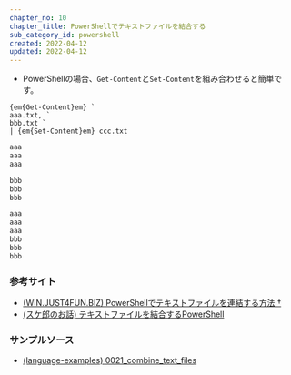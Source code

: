 ```yaml
---
chapter_no: 10
chapter_title: PowerShellでテキストファイルを結合する
sub_category_id: powershell
created: 2022-04-12
updated: 2022-04-12
---
```

- PowerShellの場合、`Get-Content`と`Set-Content`を組み合わせると簡単です。

```
{em{Get-Content}em} `
aaa.txt, `
bbb.txt `
| {em{Set-Content}em} ccc.txt
```
```input:aaa.txt
aaa
aaa
aaa
```
```input:bbb.txt
bbb
bbb
bbb
```
```output:ccc.txt
aaa
aaa
aaa
bbb
bbb
bbb
```

### 参考サイト
- [(WIN.JUST4FUN.BIZ) PowerShellでテキストファイルを連結する方法 †](https://win.just4fun.biz/?PowerShell/%E3%83%86%E3%82%AD%E3%82%B9%E3%83%88%E3%83%95%E3%82%A1%E3%82%A4%E3%83%AB%E3%82%92%E9%80%A3%E7%B5%90%E3%81%99%E3%82%8B%E6%96%B9%E6%B3%95)
- [(スケ郎のお話) テキストファイルを結合するPowerShell](https://www.sukerou.com/2021/12/powershell.html)

### サンプルソース
- [(language-examples) 0021_combine_text_files](https://github.com/fumokmm/language-examples/blob/main/PowerShell/0021_combine_text_files.ps1)
